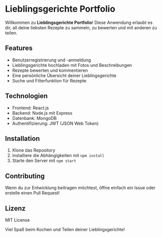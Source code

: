# Lieblingsgerichte Portfolio

Willkommen zu **Lieblingsgerichte Portfolio**! Diese Anwendung erlaubt es dir, all deine liebsten Rezepte zu sammeln, zu bewerten und mit anderen zu teilen.

## Features
- Benutzerregistrierung und -anmeldung
- Lieblingsgerichte hochladen mit Fotos und Beschreibungen
- Rezepte bewerten und kommentieren
- Eine persönliche Übersicht deiner Lieblingsgerichte
- Suche und Filterfunktion für Rezepte

## Technologien
- Frontend: React.js
- Backend: Node.js mit Express
- Datenbank: MongoDB
- Authentifizierung: JWT (JSON Web Token)

## Installation
1. Klone das Repository
2. Installiere die Abhängigkeiten mit `npm install`
3. Starte den Server mit `npm start`

## Contributing
Wenn du zur Entwicklung beitragen möchtest, öffne einfach ein Issue oder erstelle einen Pull Request!

## Lizenz
MIT License

Viel Spaß beim Kochen und Teilen deiner Lieblingsgerichte!
